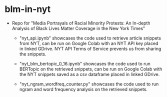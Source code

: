 # blm-in-nyt
- Repo for "Media Portrayals of Racial Minority Protests: An In-depth Analysis of Black Lives Matter Coverage in the New York Times"

    - "nyt_api.ipynb" showcases the code used to retrieve article snippets from NYT, can be run on Google Colab with an NYT API key placed in linked GDrive. NYT API Terms of Service prevents us from sharing the snippets.

    - "nyt_blm_bertopic_0_16.ipynb" showcases the code used to run BERTopic on the retrieved snippets, can be run on Google Colab with the NYT snippets saved as a csv dataframe placed in linked GDrive.

    - "nyt_ngram_wordfreq_counter.py" showcases the code used to run ngram and word frequency analysis on the retrieved snippets.
